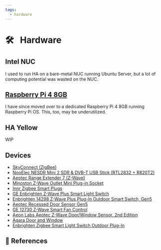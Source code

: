 ```yaml
---
tags:
  - hardware
---
```

# :hammer_and_wrench: &nbsp; Hardware

## Intel NUC

I used to run HA on a bare-metal NUC running Ubuntu Server, but a lot of computing potential was wasted on the NUC.

## [Raspberry Pi 4 8GB][12]

I have since moved over to a dedicated Raspberry Pi 4 8GB running Raspberry Pi OS. This, too, may be underutilized.

## HA Yellow

WIP

## Devices

- [SkyConnect (ZigBee)][13]
- [NooElec NESDR Mini 2 SDR & DVB-T USB Stick (RTL2832 + R820T2)][16]
- [Aeotec Range Extender 7 (Z-Wave)][10]
- [Minoston Z-Wave Outlet Mini Plug-in Socket][7]
- [Innr Zigbee Smart Plugs][2]
- [GE Enbrighten Z-Wave Plus Smart Light Switch][1]
- [Enbrighten 14298 Z-Wave Plus Plug-In Outdoor Smart Switch, Gen5][3]
- [Aeotec Recessed Door Sensor Gen5][4]
- [GE 12730 Z-Wave Smart Fan Control][5]
- [Aeon Labs Aeotec Z-Wave Door/Window Sensor, 2nd Edition][6]
- [Aqara Door and Window][8]
- [Enbrighten Zigbee Smart Light Switch Outdoor Plug-In][9]

## :link: References

[1]: <https://www.amazon.com/gp/product/B01M1AHC3R/>
[2]: <https://www.amazon.com/gp/product/B07SQGG8Z7/>
[3]: <https://www.amazon.com/gp/product/B07VFQBBJS>
[4]: <https://www.amazon.com/gp/product/B0151Z49BO>
[5]: <https://www.amazon.com/gp/product/B00PYMGVVQ>
[6]: <https://www.amazon.com/gp/product/B00DJALAIE/>
[7]: <https://www.amazon.com/gp/product/B08LN2NPZ3/>
[8]: <https://www.amazon.com/gp/product/B09TP7VMKB/>
[9]: <https://www.amazon.com/gp/product/B0842B57S3/>
[10]: <https://www.amazon.com/gp/product/B081G97TLB/>
[12]: <https://www.amazon.com/Intel-NUC-10-Performance-Kit/dp/B083GGZ6TG/>
[13]: <https://www.seeedstudio.com/Home-Assistant-SkyConnect-p-5479.html>
[14]: <https://github.com/getsops/sops>
[15]: <https://ui-lovelace-minimalist.github.io/UI/>
[16]: <https://www.amazon.com/dp/B00P2UOU72>
[17]: <https://community.home-assistant.io/t/how-to-remove-unwanted-entities/433103/10>
[18]: <https://github.com/hertzg/rtl_433_docker/issues/14#issuecomment-868524131>
[19]: <https://www.home-assistant.io/>
[20]: <https://github.com/nicholaswilde/>
[21]: <https://www.home-assistant.io/yellow>

